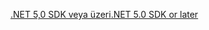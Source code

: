 [<span data-ttu-id="d211d-101">.NET 5,0 SDK veya üzeri</span><span class="sxs-lookup"><span data-stu-id="d211d-101">.NET 5.0 SDK or later</span></span>](https://dotnet.microsoft.com/download/dotnet-core/5.0)
